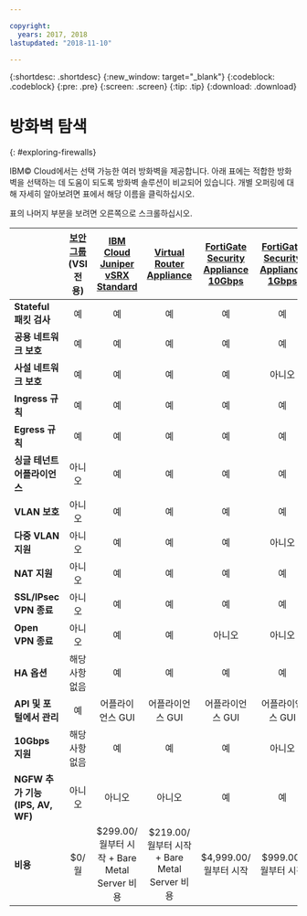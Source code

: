 ```yaml
---

copyright:
  years: 2017, 2018
lastupdated: "2018-11-10"

---
```


{:shortdesc: .shortdesc}
{:new_window: target="_blank"}
{:codeblock: .codeblock}
{:pre: .pre}
{:screen: .screen}
{:tip: .tip}
{:download: .download}


# 방화벽 탐색
{: #exploring-firewalls}

IBM© Cloud에서는 선택 가능한 여러 방화벽을 제공합니다. 아래 표에는 적합한 방화벽을 선택하는 데 도움이 되도록 방화벽 솔루션이 비교되어 있습니다. 개별 오퍼링에 대해 자세히 알아보려면 표에서 해당 이름을 클릭하십시오.

표의 나머지 부분을 보려면 오른쪽으로 스크롤하십시오.

|        | [보안 그룹](/docs/infrastructure/security-groups?topic=security-groups-getting-started-with-security-groups)(VSI 전용) | [IBM Cloud Juniper vSRX Standard](/docs/infrastructure/vsrx?topic=vsrx-getting-started-with-ibm-cloud-juniper-vsrx-gateway) |[Virtual Router Appliance](/docs/infrastructure/virtual-router-appliance?topic=virtual-router-appliance-getting-started-with-ibm-virtual-router-appliance) | [FortiGate Security Appliance 10Gbps](/docs/infrastructure/fortigate-10g?topic=fortigate-10g-getting-started-with-fortigate-security-appliance-10gbps) | [FortiGate Security Appliance 1Gbps](/docs/infrastructure/fortigate-1g?topic=fortigate-1g-getting-started-with-fortigate-security-appliance-1gbps) | [Hardware Firewall(공유)](/docs/infrastructure/hardware-firewall-shared?topic=hardware-firewall-shared-getting-started-with-hardware-firewall-shared) | [Hardware Firewall(Dedicated)](/docs/infrastructure/hardware-firewall-dedicated?topic=hardware-firewall-dedicated-getting-started-with-hardware-firewall-dedicated) |
| ------- | :------: | :------: | :------: | :------: | :------: | :------: | :------: |
|**Stateful 패킷 검사**|예|예|예|예|예|예|예|
|**공용 네트워크 보호**|예|예|예|예|예|예|예|
|**사설 네트워크 보호**|예|예|예|예|아니오|아니오|아니오|
|**Ingress 규칙**|예|예|예|예|예|예|예|
|**Egress 규칙**|예|예|예|예|예|아니오|아니오|
|**싱글 테넌트 어플라이언스**|아니오|예|예|예|예|아니오|예|
|**VLAN 보호**|아니오|예|예|예|예|아니오|예|
|**다중 VLAN 지원**|아니오|예|예|예|아니오|아니오|아니오|
|**NAT 지원**|아니오|예|예|예|예|아니오|아니오|
|**SSL/IPsec VPN 종료**|아니오|예|예|예|예|아니오|아니오|
|**Open VPN 종료**|아니오|예|예|아니오|아니오|아니오|아니오|
|**HA 옵션**|해당사항 없음|예|예|예|예|아니오|예|
|**API 및 포털에서 관리**|예|어플라이언스 GUI|어플라이언스 GUI|어플라이언스 GUI|어플라이언스 GUI|예|예|
|**10Gbps 지원**|해당사항 없음|예|예|예|아니오|아니오|아니오|
|**NGFW 추가 기능(IPS, AV, WF)**|아니오|아니오|아니오|예|예|아니오|아니오|
|**비용**|$0/월|$299.00/월부터 시작 + Bare Metal Server 비용 |$219.00/월부터 시작 + Bare Metal Server 비용|$4,999.00/월부터 시작|$999.00/월부터 시작|$99.00/월부터 시작|$999.00/월부터 시작|

